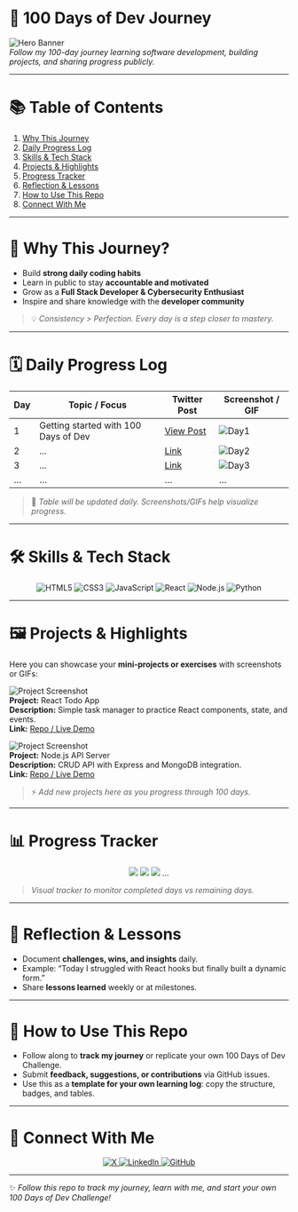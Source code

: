 # 🚀 100 Days of Dev Journey

![Hero Banner](assets/hero-banner.png)  
*Follow my 100-day journey learning software development, building projects, and sharing progress publicly.*

---

# 📚 Table of Contents
1. [Why This Journey](#-why-this-journey)  
2. [Daily Progress Log](#-daily-progress-log)  
3. [Skills & Tech Stack](#-skills--tech-stack)  
4. [Projects & Highlights](#-projects--highlights)  
5. [Progress Tracker](#-progress-tracker)  
6. [Reflection & Lessons](#-reflection--lessons)  
7. [How to Use This Repo](#-how-to-use-this-repo)  
8. [Connect With Me](#-connect-with-me)  

---

# 🎯 Why This Journey?
- Build **strong daily coding habits**  
- Learn in public to stay **accountable and motivated**  
- Grow as a **Full Stack Developer & Cybersecurity Enthusiast**  
- Inspire and share knowledge with the **developer community**  

> 💡 *Consistency > Perfection. Every day is a step closer to mastery.*  

---

# 🗓️ Daily Progress Log

| Day | Topic / Focus | Twitter Post | Screenshot / GIF |
|-----|---------------|--------------|-----------------|
| 1   | Getting started with 100 Days of Dev | [View Post](https://x.com/iam_vishant/status/1972357424683368703) | ![Day1](assets/day1.png) |
| 2   | ... | [Link](#) | ![Day2](assets/day2.png) |
| 3   | ... | [Link](#) | ![Day3](assets/day3.png) |
| …   | … | … | … |

> 📌 *Table will be updated daily. Screenshots/GIFs help visualize progress.*  

---

# 🛠️ Skills & Tech Stack

<p align="center">
  <img src="https://img.shields.io/badge/HTML5-E34F26?style=for-the-badge&logo=html5&logoColor=white" alt="HTML5">
  <img src="https://img.shields.io/badge/CSS3-1572B6?style=for-the-badge&logo=css3&logoColor=white" alt="CSS3">
  <img src="https://img.shields.io/badge/JavaScript-F7DF1E?style=for-the-badge&logo=javascript&logoColor=black" alt="JavaScript">
  <img src="https://img.shields.io/badge/React-61DAFB?style=for-the-badge&logo=react&logoColor=black" alt="React">
  <img src="https://img.shields.io/badge/Node.js-339933?style=for-the-badge&logo=node.js&logoColor=white" alt="Node.js">
  <img src="https://img.shields.io/badge/Python-3776AB?style=for-the-badge&logo=python&logoColor=white" alt="Python">
</p>

---

# 🖼️ Projects & Highlights

Here you can showcase your **mini-projects or exercises** with screenshots or GIFs:  

![Project Screenshot](assets/project1.png)  
**Project:** React Todo App  
**Description:** Simple task manager to practice React components, state, and events.  
**Link:** [Repo / Live Demo](#)  

![Project Screenshot](assets/project2.gif)  
**Project:** Node.js API Server  
**Description:** CRUD API with Express and MongoDB integration.  
**Link:** [Repo / Live Demo](#)  

> ⚡ *Add new projects here as you progress through 100 days.*  

---

# 📊 Progress Tracker

<p align="center">
  <img src="https://img.shields.io/badge/Day_1-✅-green?style=for-the-badge">
  <img src="https://img.shields.io/badge/Day_2-❌-lightgrey?style=for-the-badge">
  <img src="https://img.shields.io/badge/Day_3-❌-lightgrey?style=for-the-badge">
  …  
</p>

> *Visual tracker to monitor completed days vs remaining days.*  

---

# 🌱 Reflection & Lessons
- Document **challenges, wins, and insights** daily.  
- Example: “Today I struggled with React hooks but finally built a dynamic form.”  
- Share **lessons learned** weekly or at milestones.  

---

# 📝 How to Use This Repo
- Follow along to **track my journey** or replicate your own 100 Days of Dev Challenge.  
- Submit **feedback, suggestions, or contributions** via GitHub issues.  
- Use this as a **template for your own learning log**: copy the structure, badges, and tables.  

---

# 🔗 Connect With Me

<p align="center">
  <a href="https://x.com/iam_vishant">
    <img src="https://img.shields.io/badge/X%20(Twitter)-000000?style=for-the-badge&logo=x&logoColor=white&labelColor=000000" alt="X">
  </a>
  <a href="https://www.linkedin.com/in/vishant--chaudhary">
    <img src="https://img.shields.io/badge/LinkedIn-0A66C2?style=for-the-badge&logo=linkedin&logoColor=white&labelColor=0A66C2" alt="LinkedIn">
  </a>
  <a href="https://github.com/iam-vishant">
    <img src="https://img.shields.io/badge/GitHub-181717?style=for-the-badge&logo=github&logoColor=white&labelColor=181717" alt="GitHub">
  </a>
</p>

---

✨ *Follow this repo to track my journey, learn with me, and start your own 100 Days of Dev Challenge!*  

